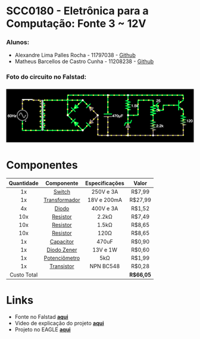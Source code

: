 # SCC0180 - Eletrônica para a Computação: Fonte 3 ~ 12V

### Alunos:
- Alexandre Lima Palles Rocha - 11797038 - [Github](https://github.com/Alexandre-Palles)
- Matheus Barcellos de Castro Cunha - 11208238 - [Github](https://github.com/matheushw)


### Foto do circuito no Falstad:
### ![Falstad](Falstad.png)

<!-- ### Esquemático da fonte no EAGLE:
### ![EAGLE_FONTE](EAGLE_FONTE.jpeg)

### Esquemático da PCB no EAGLE:
### ![EAGLE_PCB](EAGLE_PCB.jpeg) -->


# Componentes
| **Quantidade** | **Componente** | **Especificações** | **Valor** |
|:---------------:|:---------------:|:-------------:|:---------------:|
| 1x |[Switch](https://produto.mercadolivre.com.br/MLB-1300399738-boto-chave-gangorra-mini-interruptor-liga-desliga-on-off-10x15mm-kcd13-101-3a-250v-arduino-_JM?variation=42249952649&quantity=1#reco_item_pos=0&reco_backend=machinalis-seller-items-pdp&reco_backend_type=low_level&reco_client=vip-seller_items-above&reco_id=3b5ba658-e897-4edb-bdb5-659b62db67cc) | 250V e 3A | R$7,99 |
| 1x |[Transformador](https://produto.mercadolivre.com.br/MLB-1304922688-transformador-trafo-1818v-200ma-bivolt-eletrnica-_JM?matt_tool=82322591&matt_word&gclid=CjwKCAjwxev3BRBBEiwAiB_PWBbZ2aHFM5DoBshLVzkNvkgx2N9hKW23WtSlJJcJrxYljOzxjykEoRoCScYQAvD_BwE&quantity=1) | 18V e 200mA | R$27,99 |
| 4x |[Diodo](https://www.autoeletronica.net/produtos/diodo-retificador-1n5404) | 400V e 3A | R$1,52 |
| 10x |[Resistor](https://produto.mercadolivre.com.br/MLB-1572512618-resistor-22k-18w-1-thru-hole-10-unidades-_JM?matt_tool=79246729&matt_word&gclid=CjwKCAjwxev3BRBBEiwAiB_PWOBvqco0yUZbPd3xXd7Ti-PVZdboXUzZH0d8ussTLM_GGaiamZP50BoCfEoQAvD_BwE&quantity=1) | 2.2kΩ | R$7,49 |
| 10x |[Resistor](https://produto.mercadolivre.com.br/MLB-1571424869-kit-10-x-resistor-15k-ohm-5-14w-025w-leds-5mm-arduino-_JM?matt_tool=79246729&matt_word=&gclid=CjwKCAjwxev3BRBBEiwAiB_PWCWiESX0zQ_fqSwU5-CIx2PRklAiqlIU_7MRDs36guL9Ud44XvO00RoCT64QAvD_BwE) | 1.5kΩ | R$8,65 |
| 10x |[Resistor](https://produto.mercadolivre.com.br/MLB-1018650605-kit-10-x-resistor-120-ohm-5-14w-025w-120r-arduino-pic-_JM?matt_tool=79246729&matt_word&gclid=CjwKCAjwxev3BRBBEiwAiB_PWKfn6PA1H1P_61IlRabAfL3WufIbumeBCf10bZfJuTmiYePV2-X9HRoCi9cQAvD_BwE&quantity=1) | 120Ω | R$8,65 |
| 1x |[Capacitor](https://www.eletrogate.com/capacitor-eletrolitico-470uf-x-50v?utm_source=Site&utm_medium=GoogleMerchant&utm_campaign=GoogleMerchant&gclid=Cj0KCQjw3Nv3BRC8ARIsAPh8hgJ2Kgakz5yJfnDUHAmi37V7dUP6w2IKSyBl1VksmPlQwvk_MMea2ZgaAmnKEALw_wcB) | 470uF | R$0,90 |
| 1x |[Diodo Zener](https://www.americanas.com.br/produto/1397103736?opn=YSMESP&sellerid=4145166000157&epar=bp_pl_00_go_am_todas_geral_gmv&WT.srch=1&acc=e789ea56094489dffd798f86ff51c7a9&i=5dd8ae5049f937f6254fab94&o=5df60079f8e95eac3dac6177&gclid=Cj0KCQjw3Nv3BRC8ARIsAPh8hgIL562GLJVjPZFYEWPE8kXANQGuBsye2JKJisaPoG6w3PX7TJy3cGIaAltrEALw_wcB) | 13V e 1W | R$0,60 |
| 1x |[Potenciômetro](https://www.magazineluiza.com.br/potenciometro-5k-linear-estriado-15mm-wh148-b5k-l15-ncl/p/cb244eacd6/cj/ptct/?&1=1&seller_id=casadarobotica&&utm_source=google&utm_medium=pla&utm_campaign=&partner_id=54222&gclid=CjwKCAjwxev3BRBBEiwAiB_PWCzLCRQFZbqyxHrqGAP6q1-wtv8JZTKYs0IlJbpythvAmF4CQ-itcRoCl3wQAvD_BwE) | 5kΩ | R$1,99 |
| 1x |[Transistor](https://www.autocorerobotica.com.br/bc548-transistor-npn?utm_source=Site&utm_medium=GoogleMerchant&utm_campaign=GoogleMerchant&gclid=CjwKCAjwxev3BRBBEiwAiB_PWOqUuxJrgUcMA339m4Iq4SIVQvCoVNWljunS4CmCT7dTRqJp8sKsMhoCdTsQAvD_BwE) | NPN BC548 | R$0,28 |
|Custo Total || | **R$66,05** |

# Links
- Fonte no Falstad **[aqui](http://tinyurl.com/ycx5dwek)**
- Video de explicação do projeto **[aqui]()**
- Projeto no EAGLE **[aqui]()**
